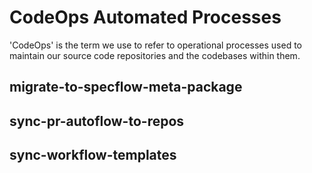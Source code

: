 # CodeOps Automated Processes

'CodeOps' is the term we use to refer to operational processes used to maintain our source code repositories and the codebases within them.

## migrate-to-specflow-meta-package

## sync-pr-autoflow-to-repos

## sync-workflow-templates



